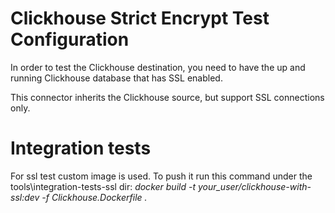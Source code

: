 # Clickhouse Strict Encrypt Test Configuration

In order to test the Clickhouse destination, you need to have the up and running Clickhouse database that has SSL enabled.

This connector inherits the Clickhouse source, but support SSL connections only.

# Integration tests
For ssl test custom image is used. To push it run this command under the tools\integration-tests-ssl dir:
*docker build -t your_user/clickhouse-with-ssl:dev -f Clickhouse.Dockerfile .*